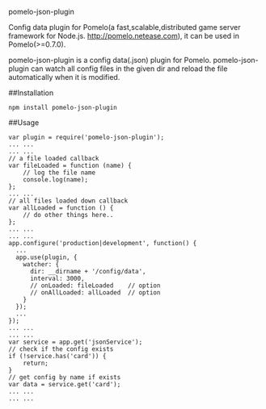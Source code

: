 pomelo-json-plugin

Config data plugin for Pomelo(a fast,scalable,distributed game server framework for Node.js. http://pomelo.netease.com), it can be used in Pomelo(>=0.7.0).

pomelo-json-plugin is a config data(.json) plugin for Pomelo. pomelo-json-plugin can watch all config files in the given dir and reload the file automatically when it is modified.

##Installation

```
npm install pomelo-json-plugin
```

##Usage

```
var plugin = require('pomelo-json-plugin');
... ...
... ...
// a file loaded callback
var fileLoaded = function (name) {
    // log the file name
    console.log(name);    
};
... ...
// all files loaded down callback
var allLoaded = function () {
    // do other things here..
};
... ...
... ...
app.configure('production|development', function() {
  ...
  app.use(plugin, {
    watcher: {
      dir: __dirname + '/config/data',
      interval: 3000,
      // onLoaded: fileLoaded    // option
      // onAllLoaded: allLoaded  // option
    }
  });
  ...
});
... ...
... ...
var service = app.get('jsonService');
// check if the config exists 
if (!service.has('card')) {
    return;
}
// get config by name if exists
var data = service.get('card');
... ...
... ...
```
